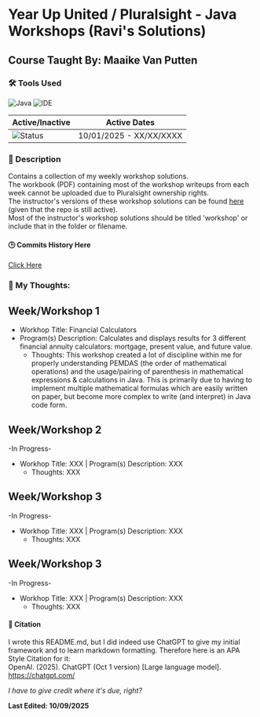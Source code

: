 # Year Up United / Pluralsight - Java Workshops (Ravi's Solutions)
## Course Taught By: Maaike Van Putten

### 🛠️ Tools Used
![Java](https://img.shields.io/badge/language-Java-blue.svg)
![IDE](https://img.shields.io/badge/IDE-IntelliJ-orange)

| Active/Inactive | Active Dates |
| --- | --- |
| ![Status](https://img.shields.io/badge/status-active-brightgreen) | 10/01/2025 - XX/XX/XXXX|

### 📝 Description
Contains a collection of my weekly workshop solutions. <br>
The workbook (PDF) containing most of the workshop writeups from each week cannot be uploaded due to Pluralsight ownership rights. <br>
The instructor's versions of these workshop solutions can be found [here](https://github.com/BrightBoost/learningjava/tree/main/src/main/java/com/pluralsight) (given that the repo is still active). <br>
Most of the instructor's workshop solutions should be titled 'workshop' or include that in the folder or filename. <br>

#### 🕒 Commits History Here<br>
[Click Here](https://github.com/gitraspigner/workshops/commits/master)

### 💭 My Thoughts: <br>
## Week/Workshop 1
- Workhop Title: Financial Calculators
- Program(s) Description: Calculates and displays results for 3 different financial annuity calculators: mortgage, present value, and future value.
  - Thoughts: This workshop created a lot of discipline within me for properly understanding PEMDAS (the order of mathematical operations) and the usage/pairing of parenthesis in mathematical expressions & calculations in Java. This is primarily due to having to implement multiple mathematical formulas which are easily written on paper, but become more complex to write (and interpret) in Java code form.  
## Week/Workshop 2
-In Progress-
- Workhop Title: XXX | Program(s) Description: XXX
  - Thoughts: XXX
## Week/Workshop 3
-In Progress-
- Workhop Title: XXX | Program(s) Description: XXX
  - Thoughts: XXX
## Week/Workshop 3
-In Progress-
- Workhop Title: XXX | Program(s) Description: XXX
  - Thoughts: XXX

#### 🔖 Citation
I wrote this README.md, but I did indeed use ChatGPT to give my initial framework and to learn markdown formatting. Therefore here is an APA Style Citation for it:  <br>
OpenAI. (2025). ChatGPT (Oct 1 version) [Large language model]. https://chatgpt.com/ <br>

*I have to give credit where it's due, right?* <br>

**Last Edited: 10/09/2025**
